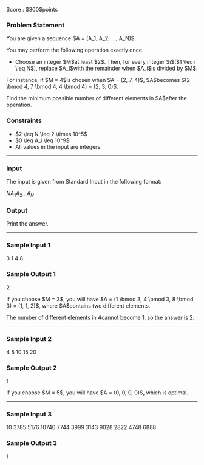 
<div>

<span>

<span>

<p>
Score : $300$points
</p>

<div>

<section>

### **Problem Statement**

<p>
You are given a sequence $A = (A_1, A_2, ..., A_N)$.

You may perform the following operation exactly once.
</p>

<ul>

<li>
Choose an integer $M$at least $2$. Then, for every integer $i$($1 \leq i \leq N$), replace $A_i$with the remainder when $A_i$is divided by $M$.
</li>

</ul>

<p>
For instance, if $M = 4$is chosen when $A = (2, 7, 4)$, $A$becomes $(2 \bmod 4, 7 \bmod 4, 4 \bmod 4) = (2, 3, 0)$.
</p>

<p>
Find the minimum possible number of different elements in $A$after the operation.
</p>

</section>

</div>

<div>

<section>

### **Constraints**

<ul>

<li>
$2 \leq N \leq 2 \times 10^5$
</li>

<li>
$0 \leq A_i \leq 10^9$
</li>

<li>
All values in the input are integers.
</li>

</ul>

</section>

</div>

---

<div>

<div>

<section>

### **Input**

<p>
The input is given from Standard Input in the following format:
</p>

<div>

$N$$A_1$$A_2$$\dots$$A_N$
</div>

</section>

</div>

<div>

<section>

### **Output**

<p>
Print the answer.
</p>

</section>

</div>

</div>

---

<div>

<section>

### **Sample Input 1**

<div>

3
1 4 8

</div>

</section>

</div>

<div>

<section>

### **Sample Output 1**

<div>

2

</div>

<p>
If you choose $M = 3$, you will have $A = (1 \bmod 3, 4 \bmod 3, 8 \bmod 3) = (1, 1, 2)$, where $A$contains two different elements.

The number of different elements in $A$cannot become $1$, so the answer is $2$.
</p>

</section>

</div>

---

<div>

<section>

### **Sample Input 2**

<div>

4
5 10 15 20

</div>

</section>

</div>

<div>

<section>

### **Sample Output 2**

<div>

1

</div>

<p>
If you choose $M = 5$, you will have $A = (0, 0, 0, 0)$, which is optimal.
</p>

</section>

</div>

---

<div>

<section>

### **Sample Input 3**

<div>

10
3785 5176 10740 7744 3999 3143 9028 2822 4748 6888

</div>

</section>

</div>

<div>

<section>

### **Sample Output 3**

<div>

1

</div>

</section>

</div>

</span>

</span>

</div>
